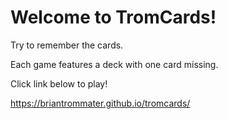 # Welcome to TromCards!

Try to remember the cards.  

Each game features a deck with one card missing.  

Click link below to play!

https://briantrommater.github.io/tromcards/
